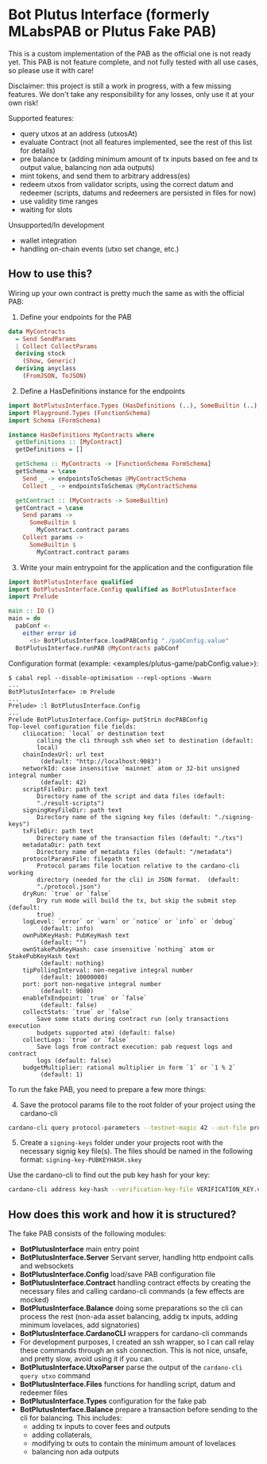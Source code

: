 # Bot Plutus Interface (formerly MLabsPAB or Plutus Fake PAB)

This is a custom implementation of the PAB as the official one is not ready yet.
This PAB is not feature complete, and not fully tested with all use cases, so please use it with care!

Disclaimer: this project is still a work in progress, with a few missing features. We don't take any responsibility for any losses, only use it at your own risk!

Supported features:

- query utxos at an address (utxosAt)
- evaluate Contract (not all features implemented, see the rest of this list for details)
- pre balance tx (adding minimum amount of tx inputs based on fee and tx output value, balancing non ada outputs)
- mint tokens, and send them to arbitrary address(es)
- redeem utxos from validator scripts, using the correct datum and redeemer (scripts, datums and redeemers are persisted in files for now)
- use validity time ranges
- waiting for slots

Unsupported/In development

- wallet integration
- handling on-chain events (utxo set change, etc.)

## How to use this?

Wiring up your own contract is pretty much the same as with the official PAB:

1. Define your endpoints for the PAB

```haskell
data MyContracts
  = Send SendParams
  | Collect CollectParams
  deriving stock
    (Show, Generic)
  deriving anyclass
    (FromJSON, ToJSON)
```

2. Define a HasDefinitions instance for the endpoints

```haskell
import BotPlutusInterface.Types (HasDefinitions (..), SomeBuiltin (..), endpointsToSchemas)
import Playground.Types (FunctionSchema)
import Schema (FormSchema)

instance HasDefinitions MyContracts where
  getDefinitions :: [MyContract]
  getDefinitions = []

  getSchema :: MyContracts -> [FunctionSchema FormSchema]
  getSchema = \case
    Send _ -> endpointsToSchemas @MyContractSchema
    Collect _ -> endpointsToSchemas @MyContractSchema

  getContract :: (MyContracts -> SomeBuiltin)
  getContract = \case
    Send params ->
      SomeBuiltin $
        MyContract.contract params
    Collect params ->
      SomeBuiltin $
        MyContract.contract params
```

3. Write your main entrypoint for the application and the configuration file

```haskell
import BotPlutusInterface qualified
import BotPlutusInterface.Config qualified as BotPlutusInterface
import Prelude

main :: IO ()
main = do
  pabConf <-
    either error id
      <$> BotPlutusInterface.loadPABConfig "./pabConfig.value"
  BotPlutusInterface.runPAB @MyContracts pabConf
```

Configuration format (example: <examples/plutus-game/pabConfig.value>): 

``` console
$ cabal repl --disable-optimisation --repl-options -Wwarn
...
BotPlutusInterface> :m Prelude
...
Prelude> :l BotPlutusInterface.Config
...
Prelude BotPlutusInterface.Config> putStrLn docPABConfig
Top-level configuration file fields:
    cliLocation: `local` or destination text
        calling the cli through ssh when set to destination (default:
        local)
    chainIndexUrl: url text
         (default: "http://localhost:9083")
    networkId: case insensitive `mainnet` atom or 32-bit unsigned integral number
         (default: 42)
    scriptFileDir: path text
        Directory name of the script and data files (default:
        "./result-scripts")
    signingKeyFileDir: path text
        Directory name of the signing key files (default: "./signing-keys")
    txFileDir: path text
        Directory name of the transaction files (default: "./txs")
    metadataDir: path text
        Directory name of metadata files (default: "/metadata")
    protocolParamsFile: filepath text
        Protocol params file location relative to the cardano-cli working
        directory (needed for the cli) in JSON format.  (default:
        "./protocol.json")
    dryRun: `true` or `false`
        Dry run mode will build the tx, but skip the submit step (default:
        true)
    logLevel: `error` or `warn` or `notice` or `info` or `debug`
         (default: info)
    ownPubKeyHash: PubKeyHash text
         (default: "")
    ownStakePubKeyHash: case insensitive `nothing` atom or StakePubKeyHash text
         (default: nothing)
    tipPollingInterval: non-negative integral number
         (default: 10000000)
    port: port non-negative integral number
         (default: 9080)
    enableTxEndpoint: `true` or `false`
         (default: false)
    collectStats: `true` or `false`
        Save some stats during contract run (only transactions execution
        budgets supported atm) (default: false)
    collectLogs: `true` or `false`
        Save logs from contract execution: pab request logs and contract
        logs (default: false)
    budgetMultiplier: rational multiplier in form `1` or `1 % 2`
         (default: 1)
```

To run the fake PAB, you need to prepare a few more things:

4. Save the protocol params file to the root folder of your project using the cardano-cli

```bash
cardano-cli query protocol-parameters --testnet-magic 42 --out-file protocol.json
```

5. Create a `signing-keys` folder under your projects root with the necessary signig key file(s).
   The files should be named in the following format: `signing-key-PUBKEYHASH.skey`

Use the cardano-cli to find out the pub key hash for your key:

```bash
cardano-cli address key-hash --verification-key-file VERIFICATION_KEY.vkey
```

## How does this work and how it is structured?

The fake PAB consists of the following modules:

- **BotPlutusInterface** main entry point
- **BotPlutusInterface.Server** Servant server, handling http endpoint calls and websockets
- **BotPlutusInterface.Config** load/save PAB configuration file
- **BotPlutusInterface.Contract** handling contract effects by creating the necessary files and calling cardano-cli commands (a few effects are mocked)
- **BotPlutusInterface.Balance** doing some preparations so the cli can process the rest (non-ada asset balancing, addig tx inputs, adding minimum lovelaces, add signatories)
- **BotPlutusInterface.CardanoCLI** wrappers for cardano-cli commands
- For development purposes, I created an ssh wrapper, so I can call relay these commands through an ssh connection. This is not nice, unsafe, and pretty slow, avoid using it if you can.
- **BotPlutusInterface.UtxoParser** parse the output of the `cardano-cli query utxo` command
- **BotPlutusInterface.Files** functions for handling script, datum and redeemer files
- **BotPlutusInterface.Types** configuration for the fake pab
- **BotPlutusInterface.Balance** prepare a transaction before sending to the cli for balancing. This includes:
  - adding tx inputs to cover fees and outputs
  - adding collaterals,
  - modifying tx outs to contain the minimum amount of lovelaces
  - balancing non ada outputs
